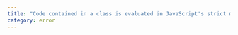 ```yaml
---
title: "Code contained in a class is evaluated in JavaScript's strict mode which does not allow this use of '{0}'. For more information, see https://developer.mozilla.org/en-US/docs/Web/JavaScript/Reference/Strict_mode."
category: error
---
```

